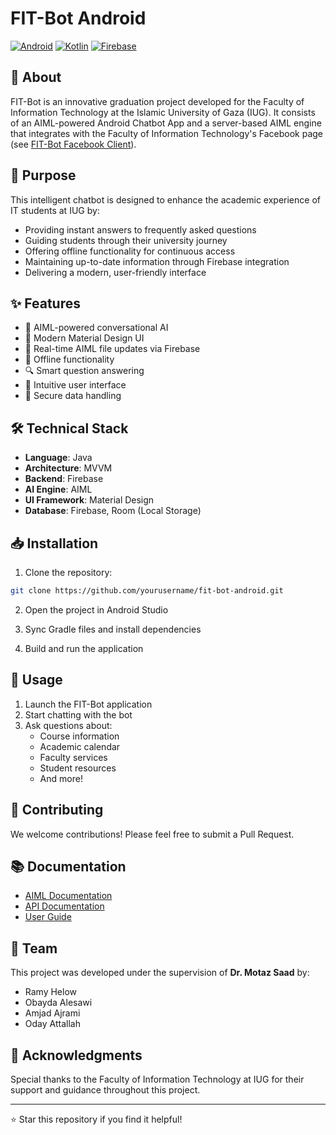 # FIT-Bot Android

[![Android](https://img.shields.io/badge/Android-3DDC84?style=for-the-badge&logo=android&logoColor=white)](https://www.android.com)
[![Kotlin](https://img.shields.io/badge/Kotlin-0095D5?style=for-the-badge&logo=kotlin&logoColor=white)](https://kotlinlang.org)
[![Firebase](https://img.shields.io/badge/Firebase-FFCA28?style=for-the-badge&logo=firebase&logoColor=white)](https://firebase.google.com)

## 📱 About

FIT-Bot is an innovative graduation project developed for the Faculty of Information Technology at the Islamic University of Gaza (IUG). It consists of an AIML-powered Android Chatbot App and a server-based AIML engine that integrates with the Faculty of Information Technology's Facebook page (see [FIT-Bot Facebook Client](https://github.com/motazsaad/fit-bot-fb-clt)).

## 🎯 Purpose

This intelligent chatbot is designed to enhance the academic experience of IT students at IUG by:
- Providing instant answers to frequently asked questions
- Guiding students through their university journey
- Offering offline functionality for continuous access
- Maintaining up-to-date information through Firebase integration
- Delivering a modern, user-friendly interface

## ✨ Features

- 🤖 AIML-powered conversational AI
- 📱 Modern Material Design UI
- 🔄 Real-time AIML file updates via Firebase
- 📶 Offline functionality
- 🔍 Smart question answering
- 🎨 Intuitive user interface
- 🔐 Secure data handling

## 🛠️ Technical Stack

- **Language**: Java
- **Architecture**: MVVM
- **Backend**: Firebase
- **AI Engine**: AIML
- **UI Framework**: Material Design
- **Database**: Firebase, Room (Local Storage)

## 📥 Installation

1. Clone the repository:
```bash
git clone https://github.com/yourusername/fit-bot-android.git
```

2. Open the project in Android Studio

3. Sync Gradle files and install dependencies

4. Build and run the application

## 🚀 Usage

1. Launch the FIT-Bot application
2. Start chatting with the bot
3. Ask questions about:
   - Course information
   - Academic calendar
   - Faculty services
   - Student resources
   - And more!

## 🤝 Contributing

We welcome contributions! Please feel free to submit a Pull Request.

## 📚 Documentation

- [AIML Documentation](https://github.com/motazsaad/fit-bot-aiml/)
- [API Documentation](docs/api.md)
- [User Guide](docs/user-guide.md)

## 👥 Team

This project was developed under the supervision of **Dr. Motaz Saad** by:
- Ramy Helow
- Obayda Alesawi
- Amjad Ajrami
- Oday Attallah

## 🙏 Acknowledgments

Special thanks to the Faculty of Information Technology at IUG for their support and guidance throughout this project.

---

⭐ Star this repository if you find it helpful!

